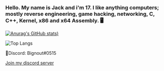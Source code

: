 ### Hello. My name is Jack and i'm 17. I like anything computers; mostly reverse engineering, game hacking, networking, C, C++, Kernel, x86 and x64 Assembly. 🖥️

[![Anurag's GitHub stats](https://github-readme-stats.vercel.app/api?username=jackbail4&show_icons=true&theme=dark))](https://github.com/anuraghazra/github-readme-stats)

![Top Langs](https://github-readme-stats.vercel.app/api/top-langs/?username=jackbail4&show_icons=true&theme=dark)


📧Discord: Bignout#0515

 [Join my discord server](https://discord.gg/dExJ9Sck7n)
